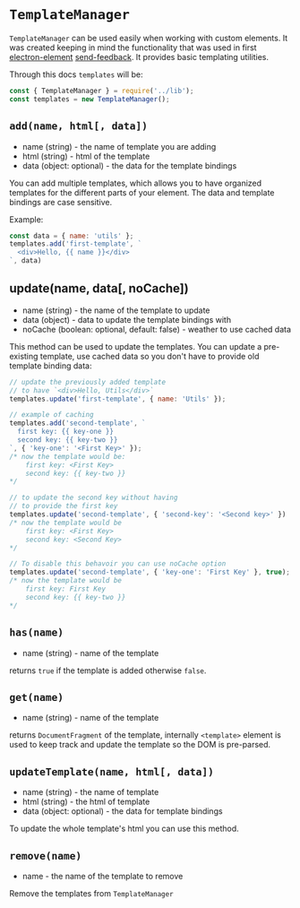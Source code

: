 # `TemplateManager`

`TemplateManager` can be used easily when working with custom elements.
It was created keeping in mind the functionality that was used in first
[electron-element](https://github.com/electron-elements/electron-elements#electron-elements)
[send-feedback](https://github.com/electron-elements/send-feedback). It provides
basic templating utilities.

Through this docs `templates` will be:
```javascript
const { TemplateManager } = require('../lib');
const templates = new TemplateManager();
```

## `add(name, html[, data])`

  * name (string) - the name of template you are adding
  * html (string) - html of the template
  * data (object: optional) - the data for the template bindings

You can add multiple templates, which allows you to have organized templates
for the different parts of your element. The data and template bindings are case sensitive.

Example:
```javascript
const data = { name: 'utils' };
templates.add('first-template', `
  <div>Hello, {{ name }}</div>
`, data)
```

## update(name, data[, noCache])

  * name (string) - the name of the template to update
  * data (object) - data to update the template bindings with
  * noCache (boolean: optional, default: false) - weather to use cached data

This method can be used to update the templates. You can update a pre-existing
template, use cached data so you don't have to provide old template binding data:
```javascript
// update the previously added template
// to have `<div>Hello, Utils</div>`
templates.update('first-template', { name: 'Utils' });

// example of caching
templates.add('second-template', `
  first key: {{ key-one }}
  second key: {{ key-two }}
`, { 'key-one': '<First Key>' });
/* now the template would be:
    first key: <First Key>
    second key: {{ key-two }}
*/

// to update the second key without having
// to provide the first key
templates.update('second-template', { 'second-key': '<Second key>' })
/* now the template would be
    first key: <First Key>
    second key: <Second Key>
*/

// To disable this behavoir you can use noCache option
templates.update('second-template', { 'key-one': 'First Key' }, true);
/* now the template would be
    first key: First Key
    second key: {{ key-two }}
*/
```

## `has(name)`

  * name (string) - name of the template

returns `true` if the template is added otherwise `false`.

## `get(name)`
 
  * name (string) - name of the template

returns `DocumentFragment` of the template, internally `<template>` element is
used to keep track and update the template so the DOM is pre-parsed.

## `updateTemplate(name, html[, data])`

  * name (string) - the name of template
  * html (string) - the html of template
  * data (object: optional) - the data for template bindings

To update the whole template's html you can use this method.

## `remove(name)`

  * name - the name of the template to remove

Remove the templates from `TemplateManager`

